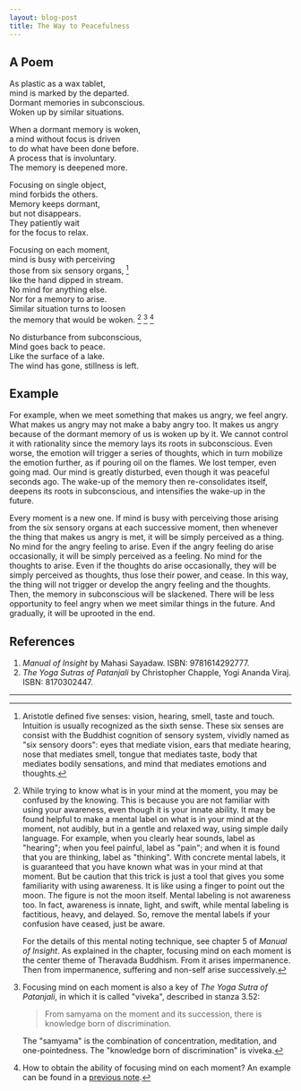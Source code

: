 ```yaml
---
layout: blog-post
title: The Way to Peacefulness
---
```


## A Poem

As plastic as a wax tablet,  
mind is marked by the departed.  
Dormant memories in subconscious.  
Woken up by similar situations.  

When a dormant memory is woken,  
a mind without focus is driven  
to do what have been done before.  
A process that is involuntary.  
The memory is deepened more.  

Focusing on single object,  
mind forbids the others.  
Memory keeps dormant,  
but not disappears.  
They patiently wait  
for the focus to relax.  

Focusing on each moment,  
mind is busy with perceiving  
those from six sensory organs, [^sensory-organs]  
like the hand dipped in stream.  
No mind for anything else.  
Nor for a memory to arise.  
Similar situation turns to loosen  
the memory that would be woken. [^mental-noting] [^viveka] [^practice]  

No disturbance from subconscious,  
Mind goes back to peace.  
Like the surface of a lake.  
The wind has gone, stillness is left.  

  [^sensory-organs]: Aristotle defined five senses: vision, hearing, smell, taste and touch. Intuition is usually recognized as the sixth sense. These six senses are consist with the Buddhist cognition of sensory system, vividly named as "six sensory doors": eyes that mediate vision, ears that mediate hearing, nose that mediates smell, tongue that mediates taste, body that mediates bodily sensations, and mind that mediates emotions and thoughts.

  [^mental-noting]: While trying to know what is in your mind at the moment, you may be confused by the knowing. This is because you are not familiar with using your awareness, even though it is your innate ability. It may be found helpful to make a mental label on what is in your mind at the moment, not audibly, but in a gentle and relaxed way, using simple daily language. For example, when you clearly hear sounds, label as "hearing"; when you feel painful, label as "pain"; and when it is found that you are thinking, label as "thinking". With concrete mental labels, it is guaranteed that you have known what was in your mind at that moment. But be caution that this trick is just a tool that gives you some familiarity with using awareness. It is like using a finger to point out the moon. The figure is not the moon itself. Mental labeling is not awareness too. In fact, awareness is innate, light, and swift, while mental labeling is factitious, heavy, and delayed. So, remove the mental labels if your confusion have ceased, just be aware.

    For the details of this mental noting technique, see chapter 5 of _Manual of Insight_. As explained in the chapter, focusing mind on each moment is the center theme of Theravada Buddhism. From it arises impermanence. Then from impermanence, suffering and non-self arise successively.

  [^viveka]: Focusing mind on each moment is also a key of _The Yoga Sutra of Patanjali_, in which it is called "viveka", described in stanza 3.52:

    > From samyama on the moment and its succession, there is knowledge born of discrimination.

    The "samyama" is the combination of concentration, meditation, and one-pointedness. The "knowledge born of discrimination" is viveka.

  [^practice]: How to obtain the ability of focusing mind on each moment? An example can be found in a [previous note](2024-01-13-synaptic-plasticity.md#example).

## Example

For example, when we meet something that makes us angry, we feel angry. What makes us angry may not make a baby angry too. It makes us angry because of the dormant memory of us is woken up by it. We cannot control it with rationality since the memory lays its roots in subconscious. Even worse, the emotion will trigger a series of thoughts, which in turn mobilize the emotion further, as if pouring oil on the flames. We lost temper, even going mad. Our mind is greatly disturbed, even though it was peaceful seconds ago. The wake-up of the memory then re-consolidates itself, deepens its roots in subconscious, and intensifies the wake-up in the future.

Every moment is a new one. If mind is busy with perceiving those arising from the six sensory organs at each successive moment, then whenever the thing that makes us angry is met, it will be simply perceived as a thing. No mind for the angry feeling to arise. Even if the angry feeling do arise occasionally, it will be simply perceived as a feeling. No mind for the thoughts to arise. Even if the thoughts do arise occasionally, they will be simply perceived as thoughts, thus lose their power, and cease. In this way, the thing will not trigger or develop the angry feeling and the thoughts. Then, the memory in subconscious will be slackened. There will be less opportunity to feel angry when we meet similar things in the future. And gradually, it will be uprooted in the end.

## References

1. _Manual of Insight_ by Mahasi Sayadaw. ISBN: 9781614292777.
1. _The Yoga Sutras of Patanjali_ by Christopher Chapple, Yogi Ananda Viraj. ISBN: 8170302447.

---
